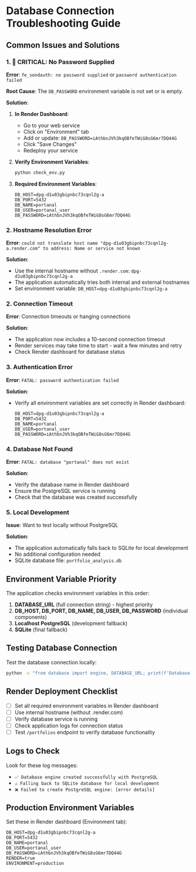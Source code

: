 # Database Connection Troubleshooting Guide

## Common Issues and Solutions

### 1. 🚨 CRITICAL: No Password Supplied

**Error**: `fe_sendauth: no password supplied` or `password authentication failed`

**Root Cause**: The `DB_PASSWORD` environment variable is not set or is empty.

**Solution**:

1. **In Render Dashboard**:

   - Go to your web service
   - Click on "Environment" tab
   - Add or update: `DB_PASSWORD=iAthbnJVh3kqOBfeTWiG8sG6mr7DQ44G`
   - Click "Save Changes"
   - Redeploy your service

2. **Verify Environment Variables**:

   ```bash
   python check_env.py
   ```

3. **Required Environment Variables**:
   ```
   DB_HOST=dpg-d1u03gbipnbc73cqnl2g-a
   DB_PORT=5432
   DB_NAME=portanal
   DB_USER=portanal_user
   DB_PASSWORD=iAthbnJVh3kqOBfeTWiG8sG6mr7DQ44G
   ```

### 2. Hostname Resolution Error

**Error**: `could not translate host name "dpg-d1u03gbipnbc73cqnl2g-a.render.com" to address: Name or service not known`

**Solution**:

- Use the internal hostname without `.render.com`: `dpg-d1u03gbipnbc73cqnl2g-a`
- The application automatically tries both internal and external hostnames
- Set environment variable: `DB_HOST=dpg-d1u03gbipnbc73cqnl2g-a`

### 2. Connection Timeout

**Error**: Connection timeouts or hanging connections

**Solution**:

- The application now includes a 10-second connection timeout
- Render services may take time to start - wait a few minutes and retry
- Check Render dashboard for database status

### 3. Authentication Error

**Error**: `FATAL: password authentication failed`

**Solution**:

- Verify all environment variables are set correctly in Render dashboard:
  ```
  DB_HOST=dpg-d1u03gbipnbc73cqnl2g-a
  DB_PORT=5432
  DB_NAME=portanal
  DB_USER=portanal_user
  DB_PASSWORD=iAthbnJVh3kqOBfeTWiG8sG6mr7DQ44G
  ```

### 4. Database Not Found

**Error**: `FATAL: database "portanal" does not exist`

**Solution**:

- Verify the database name in Render dashboard
- Ensure the PostgreSQL service is running
- Check that the database was created successfully

### 5. Local Development

**Issue**: Want to test locally without PostgreSQL

**Solution**:

- The application automatically falls back to SQLite for local development
- No additional configuration needed
- SQLite database file: `portfolio_analysis.db`

## Environment Variable Priority

The application checks environment variables in this order:

1. **DATABASE_URL** (full connection string) - highest priority
2. **DB_HOST, DB_PORT, DB_NAME, DB_USER, DB_PASSWORD** (individual components)
3. **Localhost PostgreSQL** (development fallback)
4. **SQLite** (final fallback)

## Testing Database Connection

Test the database connection locally:

```bash
python -c "from database import engine, DATABASE_URL; print(f'Database URL: {DATABASE_URL}'); print(f'Engine: {engine}')"
```

## Render Deployment Checklist

- [ ] Set all required environment variables in Render dashboard
- [ ] Use internal hostname (without .render.com)
- [ ] Verify database service is running
- [ ] Check application logs for connection status
- [ ] Test `/portfolios` endpoint to verify database functionality

## Logs to Check

Look for these log messages:

- `✅ Database engine created successfully with PostgreSQL`
- `⚠️ Falling back to SQLite database for local development`
- `❌ Failed to create PostgreSQL engine: [error details]`

## Production Environment Variables

Set these in Render dashboard (Environment tab):

```
DB_HOST=dpg-d1u03gbipnbc73cqnl2g-a
DB_PORT=5432
DB_NAME=portanal
DB_USER=portanal_user
DB_PASSWORD=iAthbnJVh3kqOBfeTWiG8sG6mr7DQ44G
RENDER=true
ENVIRONMENT=production
```
